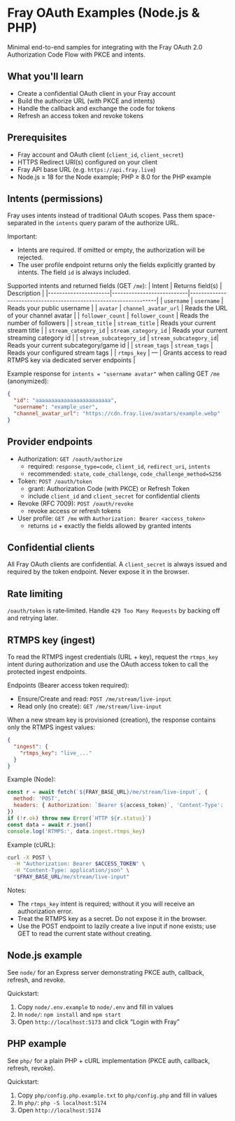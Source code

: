 # Fray OAuth Examples (Node.js & PHP)

Minimal end-to-end samples for integrating with the Fray OAuth 2.0 Authorization Code Flow with PKCE and intents.

## What you'll learn
- Create a confidential OAuth client in your Fray account
- Build the authorize URL (with PKCE and intents)
- Handle the callback and exchange the code for tokens
- Refresh an access token and revoke tokens

## Prerequisites
- Fray account and OAuth client (`client_id`, `client_secret`)
- HTTPS Redirect URI(s) configured on your client
- Fray API base URL (e.g. `https://api.fray.live`)
- Node.js ≥ 18 for the Node example; PHP ≥ 8.0 for the PHP example

## Intents (permissions)
Fray uses intents instead of traditional OAuth scopes. Pass them space-separated in the `intents` query param of the authorize URL.

Important:
- Intents are required. If omitted or empty, the authorization will be rejected.
- The user profile endpoint returns only the fields explicitly granted by intents. The field `id` is always included.

Supported intents and returned fields (GET `/me`):
| Intent                | Returns field(s)         | Description                                                      |
|----------------------|---------------------------|------------------------------------------------------------------|
| `username`           | `username`                | Reads your public username                                       |
| `avatar`             | `channel_avatar_url`      | Reads the URL of your channel avatar                             |
| `follower_count`     | `follower_count`          | Reads the number of followers                                    |
| `stream_title`       | `stream_title`            | Reads your current stream title                                  |
| `stream_category_id` | `stream_category_id`      | Reads your current streaming category id                         |
| `stream_subcategory_id` | `stream_subcategory_id`| Reads your current subcategory/game id                           |
| `stream_tags`        | `stream_tags`             | Reads your configured stream tags                                |
| `rtmps_key`          | —                         | Grants access to read RTMPS key via dedicated server endpoints   |

Example response for `intents = "username avatar"` when calling GET `/me` (anonymized):
```json
{
  "id": "aaaaaaaaaaaaaaaaaaaaaaaa",
  "username": "example_user",
  "channel_avatar_url": "https://cdn.fray.live/avatars/example.webp"
}
```

## Provider endpoints
- Authorization: `GET /oauth/authorize`
  - required: `response_type=code`, `client_id`, `redirect_uri`, `intents`
  - recommended: `state`, `code_challenge`, `code_challenge_method=S256`
- Token: `POST /oauth/token`
  - grant: Authorization Code (with PKCE) or Refresh Token
  - include `client_id` and `client_secret` for confidential clients
- Revoke (RFC 7009): `POST /oauth/revoke`
  - revoke access or refresh tokens
- User profile: `GET /me` with `Authorization: Bearer <access_token>`
  - returns `id` + exactly the fields allowed by granted intents

## Confidential clients
All Fray OAuth clients are confidential. A `client_secret` is always issued and required by the token endpoint. Never expose it in the browser.

## Rate limiting
`/oauth/token` is rate‑limited. Handle `429 Too Many Requests` by backing off and retrying later.

## RTMPS key (ingest)
To read the RTMPS ingest credentials (URL + key), request the `rtmps_key` intent during authorization and use the OAuth access token to call the protected ingest endpoints.

Endpoints (Bearer access token required):
- Ensure/Create and read: `POST /me/stream/live-input`
- Read only (no create): `GET /me/stream/live-input`

When a new stream key is provisioned (creation), the response contains only the RTMPS ingest values:
```json
{
  "ingest": {
    "rtmps_key": "live_..."
  }
}
```

Example (Node):
```js
const r = await fetch(`${FRAY_BASE_URL}/me/stream/live-input`, {
  method: 'POST',
  headers: { Authorization: `Bearer ${access_token}`, 'Content-Type': 'application/json' }
})
if (!r.ok) throw new Error(`HTTP ${r.status}`)
const data = await r.json()
console.log('RTMPS:', data.ingest.rtmps_key)
```

Example (cURL):
```bash
curl -X POST \
  -H "Authorization: Bearer $ACCESS_TOKEN" \
  -H "Content-Type: application/json" \
  "$FRAY_BASE_URL/me/stream/live-input"
```

Notes:
- The `rtmps_key` intent is required; without it you will receive an authorization error.
- Treat the RTMPS key as a secret. Do not expose it in the browser.
- Use the POST endpoint to lazily create a live input if none exists; use GET to read the current state without creating.

## Node.js example
See `node/` for an Express server demonstrating PKCE auth, callback, refresh, and revoke.

Quickstart:
1) Copy `node/.env.example` to `node/.env` and fill in values
2) In `node/`: `npm install` and `npm start`
3) Open `http://localhost:5173` and click “Login with Fray”

## PHP example
See `php/` for a plain PHP + cURL implementation (PKCE auth, callback, refresh, revoke).

Quickstart:
1) Copy `php/config.php.example.txt` to `php/config.php` and fill in values
2) In `php/`: `php -S localhost:5174`
3) Open `http://localhost:5174`


